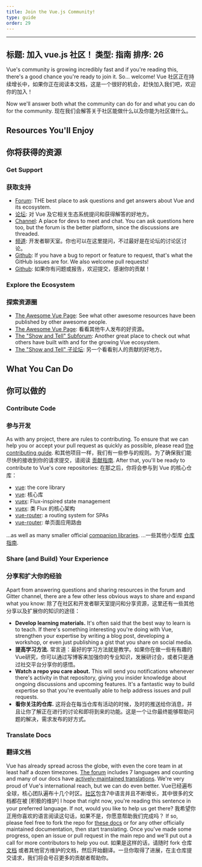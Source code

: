 ```yaml
---
title: Join the Vue.js Community!
type: guide
order: 29
---
```

---
标题: 加入 vue.js 社区！
类型: 指南
排序: 26
---

Vue's community is growing incredibly fast and if you're reading this, there's a good chance you're ready to join it. So... welcome!
Vue 社区正在持续增长中，如果你正在阅读本文档，这是一个很好的机会，赶快加入我们吧，欢迎你的加入！

Now we'll answer both what the community can do for and what you can do for the community.
现在我们会解答关于社区能做什么以及你能为社区做什么。
## Resources You'll Enjoy
## 你将获得的资源
### Get Support
### 获取支持
- [Forum](http://forum.vuejs.org/): THE best place to ask questions and get answers about Vue and its ecosystem.
- [论坛](http://forum.vuejs.org/): 对 Vue 及它相关生态系统提问和获得解答的好地方。
- [Channel](https://gitter.im/vuejs/vue): A place for devs to meet and chat. You can ask questions here too, but the forum is the better platform, since the discussions are threaded.
- [频道](https://gitter.im/vuejs/vue): 开发者聊天室。你也可以在这里提问，不过最好是在论坛的讨论区讨论。
- [Github](https://github.com/vuejs): If you have a bug to report or feature to request, that's what the GitHub issues are for. We also welcome pull requests!
- [Github](https://github.com/vuejs): 如果你有问题或报告，欢迎提交，感谢你的贡献！

### Explore the Ecosystem
### 探索资源圈
- [The Awesome Vue Page](https://github.com/vuejs/awesome-vue): See what other awesome resources have been published by other awesome people.
- [The Awesome Vue Page](https://github.com/vuejs/awesome-vue): 看看其他牛人发布的好资源。
- [The "Show and Tell" Subforum](http://forum.vuejs.org/c/show-and-tell): Another great place to check out what others have built with and for the growing Vue ecosystem.
- [The "Show and Tell" 子论坛](http://forum.vuejs.org/c/show-and-tell): 另一个看看别人的贡献的好地方。

## What You Can Do
## 你可以做的
### Contribute Code
### 参与开发
As with any project, there are rules to contributing. To ensure that we can help you or accept your pull request as quickly as possible, please read [the contributing guide](https://github.com/vuejs/vue/blob/dev/CONTRIBUTING.md).
和其他项目一样，我们有一些参与的规则。为了确保我们能尽快的接收到你的请求提交，请阅读 [贡献指南](https://github.com/vuejs/vue/blob/dev/CONTRIBUTING.md).
After that, you'll be ready to contribute to Vue's core repositories:
在那之后，你将会参与到 Vue 的核心仓库：
- [vue](https://github.com/vuejs/vue): the core library
- [vue](https://github.com/vuejs/vue): 核心库
- [vuex](https://github.com/vuejs/vuex): Flux-inspired state management
- [vuex](https://github.com/vuejs/vuex): 类 Flux 的核心架构
- [vue-router](https://github.com/vuejs/vue-router): a routing system for SPAs
- [vue-router](https://github.com/vuejs/vue-router): 单页面应用路由

...as well as many smaller official [companion libraries](https://github.com/vuejs).
...一些其他小型库 [仓库指南](https://github.com/vuejs).
### Share (and Build) Your Experience
### 分享和扩大你的经验
Apart from answering questions and sharing resources in the forum and Gitter channel, there are a few other less obvious ways to share and expand what you know:
除了在社区和开发者聊天室提问和分享资源，这里还有一些其他分享以及扩展你的知识的途径：
- **Develop learning materials.** It's often said that the best way to learn is to teach. If there's something interesting you're doing with Vue, strengthen your expertise by writing a blog post, developing a workshop, or even just publishing a gist that you share on social media.
- **提高学习方法.** 常言道：最好的学习方法就是教学。如果你在做一些有有趣的 Vue研究，你可以通过写博客来加强你的专业知识，发展研讨会，或者只是通过社交平台分享你的感悟。
- **Watch a repo you care about.** This will send you notifications whenever there's activity in that repository, giving you insider knowledge about ongoing discussions and upcoming features. It's a fantastic way to build expertise so that you're eventually able to help address issues and pull requests.
- **看你关注的仓库.** 这将会在每当仓库有活动的时候，及时的推送给你消息，并且让你了解正在进行的讨论和即将到来的功能。这是一个让你最终能够帮助问题的解决，需求发布的好方式。

### Translate Docs
### 翻译文档
Vue has already spread across the globe, with even the core team in at least half a dozen timezones. [The forum](http://forum.vuejs.org/) includes 7 languages and counting and many of our docs have [actively-maintained translations](https://github.com/vuejs?utf8=%E2%9C%93&query=vuejs.org). We're very proud of Vue's international reach, but we can do even better.
Vue已经遍布全球，核心团队遍布十几个时区。[社区](http://forum.vuejs.org/)包含7中语言并且不断增长，其中很多的文档都在被 [积极的维护]
I hope that right now, you're reading this sentence in your preferred language. If not, would you like to help us get there?
我希望你正用你喜欢的语言阅读这句话，如果不是，你愿意帮助我们完成吗？
If so, please feel free to fork the repo for [these docs](https://github.com/vuejs/vuejs.org/) or for any other officially maintained documentation, then start translating. Once you've made some progress, open an issue or pull request in the main repo and we'll put out a call for more contributors to help you out.
如果是这样的话，请随时 fork 仓库 [文档](https://github.com/vuejs/vuejs.org/) 或者其他官方维护的文档，然后开始翻译。一旦你取得了进展，在主仓库提交请求，我们将会号召更多的贡献者帮助你。

